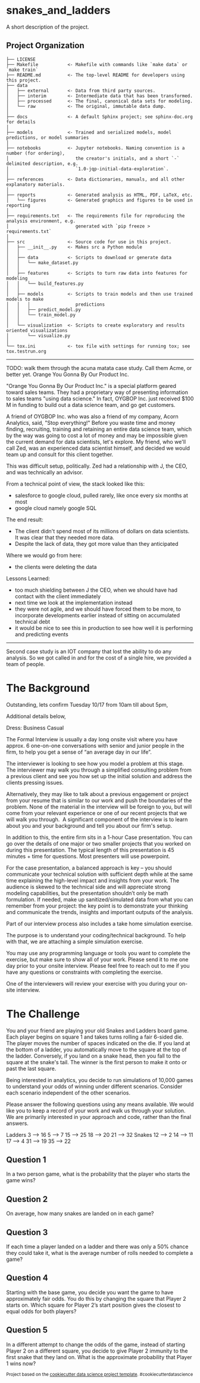 snakes_and_ladders
==============================

A short description of the project.

Project Organization
------------

    ├── LICENSE
    ├── Makefile           <- Makefile with commands like `make data` or `make train`
    ├── README.md          <- The top-level README for developers using this project.
    ├── data
    │   ├── external       <- Data from third party sources.
    │   ├── interim        <- Intermediate data that has been transformed.
    │   ├── processed      <- The final, canonical data sets for modeling.
    │   └── raw            <- The original, immutable data dump.
    │
    ├── docs               <- A default Sphinx project; see sphinx-doc.org for details
    │
    ├── models             <- Trained and serialized models, model predictions, or model summaries
    │
    ├── notebooks          <- Jupyter notebooks. Naming convention is a number (for ordering),
    │                         the creator's initials, and a short `-` delimited description, e.g.
    │                         `1.0-jqp-initial-data-exploration`.
    │
    ├── references         <- Data dictionaries, manuals, and all other explanatory materials.
    │
    ├── reports            <- Generated analysis as HTML, PDF, LaTeX, etc.
    │   └── figures        <- Generated graphics and figures to be used in reporting
    │
    ├── requirements.txt   <- The requirements file for reproducing the analysis environment, e.g.
    │                         generated with `pip freeze > requirements.txt`
    │
    ├── src                <- Source code for use in this project.
    │   ├── __init__.py    <- Makes src a Python module
    │   │
    │   ├── data           <- Scripts to download or generate data
    │   │   └── make_dataset.py
    │   │
    │   ├── features       <- Scripts to turn raw data into features for modeling
    │   │   └── build_features.py
    │   │
    │   ├── models         <- Scripts to train models and then use trained models to make
    │   │   │                 predictions
    │   │   ├── predict_model.py
    │   │   └── train_model.py
    │   │
    │   └── visualization  <- Scripts to create exploratory and results oriented visualizations
    │       └── visualize.py
    │
    └── tox.ini            <- tox file with settings for running tox; see tox.testrun.org


--------

TODO: walk them through the acuna matata case study. Call them Acme, or better yet. Orange You Gonna By Our Product Inc.

"Orange You Gonna By Our Product Inc." is a special platform geared toward sales teams. They had a proprietary way of presenting information to sales teams "using data science." In fact, OYGBOP Inc. just received $100 M in funding to build out a data science team, and go get customers.

A friend of OYGBOP Inc. who was also a friend of my company, Acorn Analytics, said, "Stop everything!" Before you waste time and money finding, recruiting, training and retaining an entire data science team, which by the way was going to cost a lot of money and may be impossible given the current demand for data scientists, let's explore. My friend, who we'll call Zed, was an experienced data scientist himself, and decided we would team up and consult for this client together.

This was  difficult setup, politically. Zed had a relationship with J, the CEO, and was technically an advisor.

From a technical point of view, the stack looked like this:
- salesforce to google cloud, pulled rarely, like once every six months at most
- google cloud namely google SQL


The end result:
- The client didn't spend most of its millions of dollars on data scientists. It was clear that they needed more data.
- Despite the lack of data, they got more value than they anticipated


Where we would go from here:
- the clients were deleting the data

Lessons Learned:
- too much shielding between J the CEO, when we should have had contact with the client immediately
- next time we look at the implementation instead
- they were not agile, and we should have forced them to be more, to incorporate developments earlier instead of sitting on accumulated technical debt
- it would be nice to see this in production to see how well it is performing and predicting events

***

Second case study is an IOT company that lost the ability to do any analysis. So we got called in and for the cost of a single hire, we provided a team of people.




# The Background

Outstanding, lets confirm Tuesday 10/17 from 10am till about 5pm,

Additional details below,

Dress: Business Casual

The Formal Interview is usually a day long onsite visit where you have approx. 6 one-on-one conversations with senior and junior people in the firm, to help you get a sense of “an average day in our life”.

The interviewer is looking to see how you model a problem at this stage. The interviewer may walk you through a simplified consulting problem from a previous client and see you how set up the initial solution and address the clients pressing issues.

Alternatively, they may like to talk about a previous engagement or project from your resume that is similar to our work and push the boundaries of the problem. None of the material in the interview will be foreign to you, but will come from your relevant experience or one of our recent projects that we will walk you through. ​ A significant component of the interview is to learn about you and your background and tell you about our firm's setup. ​

In addition to this, the entire firm sits in a 1-hour Case presentation. You can go over the details of one major or two smaller projects that you worked on during this presentation. The typical length of this presentation is 45 minutes + time for questions. Most presenters will use powerpoint.

For the case presentation, a balanced approach is key – you should communicate your technical solution with sufficient depth while at the same time explaining the high-level impact and insights from your work. The audience is skewed to the technical side and will appreciate strong modeling capabilities, but the presentation shouldn’t only be math formulation. If needed, make up sanitized/simulated data from what you can remember from your project: the key point is to demonstrate your thinking and communicate the trends, insights and important outputs of the analysis.

Part of our interview process also includes a take home simulation exercise.

The purpose is to understand your coding/technical background. To help with that, we are attaching a simple simulation exercise.

You may use any programming language or tools you want to complete the exercise, but make sure to show all of your work. Please send it to me one day prior to your onsite interview.
Please feel free to reach out to me if you have any questions or constraints with completing the exercise.

One of the interviewers will review your exercise with you during your on-site interview.

# The Challenge

You and your friend are playing your old Snakes and Ladders board game. Each player begins on square 1 and takes turns rolling a fair 6-sided die. The player moves the number of spaces indicated on the die. If you land at the bottom of a ladder, you automatically move to the square at the top of the ladder. Conversely, if you land on a snake head, then you fall to the square at the snake's tail. The winner is the first person to make it onto or past the last square.

Being interested in analytics, you decide to run simulations of 10,000 games to understand your odds of winning under different scenarios. Consider each scenario independent of the other scenarios.

Please answer the following questions using any means available. We would like you to keep a record of your work and walk us through your solution. We are primarily interested in your approach and code, rather than the final answers.

Ladders 3 --> 16 5 --> 7 15 --> 25 18 --> 20 21 --> 32
Snakes 12 --> 2 14 --> 11 17 --> 4 31 --> 19 35 --> 22


## Question 1

In a two person game, what is the probability that the player who starts the game wins?

## Question 2
On average, how many snakes are landed on in each game?

## Question 3
If each time a player landed on a ladder and there was only a 50% chance they could take it, what is the average number of rolls needed to complete a game?

## Question 4
Starting with the base game, you decide you want the game to have approximately fair odds. You do this by changing the square that Player 2 starts on. Which square for Player 2’s start position gives the closest to equal odds for both players?

## Question 5
In a different attempt to change the odds of the game, instead of starting Player 2 on a different square, you decide to give Player 2 immunity to the first snake that they land on. What is the approximate probability that Player 1 wins now?



<p><small>Project based on the <a target="_blank" href="https://drivendata.github.io/cookiecutter-data-science/">cookiecutter data science project template</a>. #cookiecutterdatascience</small></p>
